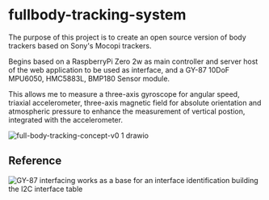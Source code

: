 # fullbody-tracking-system
The purpose of this project is to create an open source version of body trackers based on Sony's Mocopi trackers.

Begins based on a RaspberryPi Zero 2w as main controller and server host of the web application to be used as interface, and a GY-87 10DoF MPU6050, HMC5883L, BMP180 Sensor module. 

This allows me to measure a three-axis gyroscope for angular speed, triaxial accelerometer, three-axis magnetic field for absolute orientation and atmospheric pressure to enhance the measurement of vertical postion, integrated with the accelerometer.

![full-body-tracking-concept-v0 1 drawio](https://user-images.githubusercontent.com/83966237/216487549-cce4a2e6-42c8-4e70-aba3-2ac8301719e6.svg)

## Reference
![GY-87 interfacing](https://electropeak.com/learn/interfacing-gy-87-10dof-imu-mpu6050-hmc5883l-bmp085-module-with-arduino/) works as a base for an interface identification building the I2C interface table
